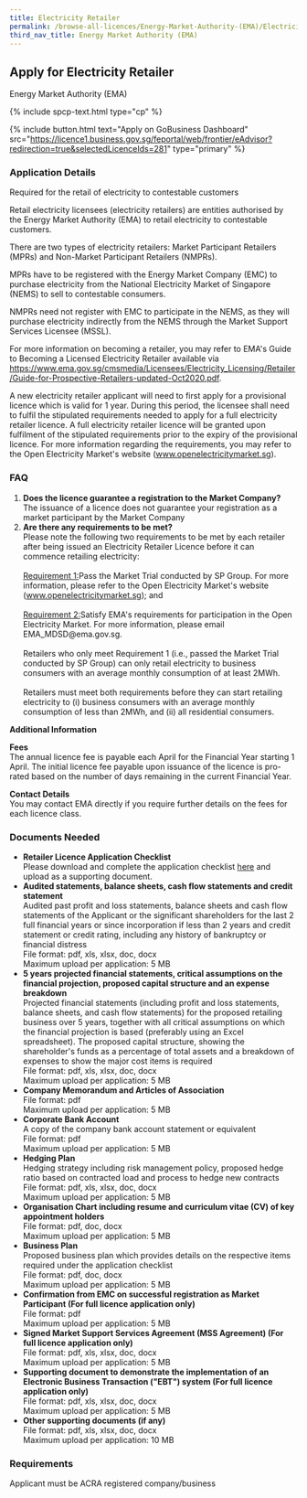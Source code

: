 ```yaml
---
title: Electricity Retailer
permalink: /browse-all-licences/Energy-Market-Authority-(EMA)/Electricity-Retailer
third_nav_title: Energy Market Authority (EMA)
---
```


## Apply for Electricity Retailer

Energy Market Authority (EMA)

{% include spcp-text.html type="cp" %}

{% include button.html text="Apply on GoBusiness Dashboard" src="https://licence1.business.gov.sg/feportal/web/frontier/eAdvisor?redirection=true&selectedLicenceIds=281" type="primary" %}

### Application Details

<p>Required for the retail of electricity to contestable customers</p>
<p>Retail electricity licensees (electricity retailers) are entities authorised by the Energy Market Authority (EMA) to retail electricity to contestable customers.</p>
<p>There are two types of electricity retailers: Market Participant Retailers (MPRs) and Non-Market Participant Retailers (NMPRs).</p>
<p>MPRs have to be registered with the Energy Market Company (EMC) to purchase electricity from the National Electricity Market of Singapore (NEMS) to sell to contestable consumers.</p>
<p>NMPRs need not register with EMC to participate in the NEMS, as they will purchase electricity indirectly from the NEMS through the Market Support Services Licensee (MSSL).</p>
<p>For more information on becoming a retailer, you may refer to EMA's Guide to Becoming a Licensed Electricity Retailer available via <a href="https://www.ema.gov.sg/cmsmedia/Licensees/Electricity_Licensing/Retailer/Guide-for-Prospective-Retailers-updated-Oct2020.pdf" target="_blank" rel="noopener">https://www.ema.gov.sg/cmsmedia/Licensees/Electricity_Licensing/Retailer/Guide-for-Prospective-Retailers-updated-Oct2020.pdf</a>.</p>
<p>A new electricity retailer applicant will need to first apply for a provisional licence which is valid for 1 year. During this period, the licensee shall need to fulfil the stipulated requirements needed to apply for a full electricity retailer licence. A full electricity retailer licence will be granted upon fulfilment of the stipulated requirements prior to the expiry of the provisional licence. For more information regarding the requirements, you may refer to the Open Electricity Market's website (<a href="https://www.openelectricitymarket.sg/" target="_blank" rel="noopener">www.openelectricitymarket.sg</a>).</p>
<h3>FAQ</h3>
<ol>
<li><strong>Does the licence guarantee a registration to the Market Company?</strong><br>
The issuance of a licence does not guarantee your registration as a market participant by the Market Company</li>
<li><strong>Are there any requirements to be met?</strong><br>
Please note the following two requirements to be met by each retailer after being issued an Electricity Retailer Licence before it can commence retailing electricity:<br><br>
<u>Requirement 1:</u>Pass the Market Trial conducted by SP Group. For more information, please refer to the Open Electricity Market's website (<a href="https://www.openelectricitymarket.sg/" target="_blank" rel="noopener">www.openelectricitymarket.sg</a>); and
<br><br>
<u>Requirement 2:</u>Satisfy EMA's requirements for participation in the Open Electricity Market. For more information, please email EMA_MDSD@ema.gov.sg.
<br><br>
Retailers who only meet Requirement 1 (i.e., passed the Market Trial conducted by SP Group) can only retail electricity to business consumers with an average monthly consumption of at least 2MWh.
<br><br>
Retailers must meet both requirements before they can start retailing electricity to (i) business consumers with an average monthly consumption of less than 2MWh, and (ii) all residential consumers.</li></ol>

**Additional Information**

<p><strong>Fees</strong><br>
The annual licence fee is payable each April for the Financial Year starting 1 April. The initial licence fee payable upon issuance of the licence is pro-rated based on the number of days remaining in the current Financial Year.</p>
<p><strong>Contact Details</strong><br>
You may contact EMA directly if you require further details on the fees for each licence class.</p>

### Documents Needed

<ul>
<li><strong>Retailer Licence Application Checklist</strong><br />Please download and complete the application checklist <a href="https://licence1.business.gov.sg/feportal/documents/13101/0/EMA_ER_CHECK_LIST_APPLY/23bfa47c-f8aa-4519-8dc2-5312c4684c2c">here</a> and upload as a supporting document.
</li>
<li><strong>Audited statements, balance sheets, cash flow statements and credit statement</strong><br />Audited past profit and loss statements, balance sheets and cash flow statements of the Applicant or the significant shareholders for the last 2 full financial years or since incorporation if less than 2 years and credit statement or credit rating, including any history of bankruptcy or financial distress
<br>File format: pdf, xls, xlsx, doc, docx
<br>Maximum upload per application: 5 MB</li>

<li><strong>5 years projected financial statements, critical assumptions on the financial projection, proposed capital structure and an expense breakdown</strong><br />Projected financial statements (including profit and loss statements, balance sheets, and cash flow statements) for the proposed retailing business over 5 years, together with all critical assumptions on which the financial projection is based (preferably using an Excel spreadsheet). The proposed capital structure, showing the shareholder's funds as a percentage of total assets and a breakdown of expenses to show the major cost items is required
<br>File format: pdf, xls, xlsx, doc, docx
<br>Maximum upload per application: 5 MB
</li>
<li><strong>Company Memorandum and Articles of Association</strong>
<br>File format: pdf
<br>Maximum upload per application: 5 MB
</li>
<li><strong>Corporate Bank Account</strong><br />A copy of the company bank account statement or equivalent
<br>File format: pdf
<br>Maximum upload per application: 5 MB
</li>
<li><strong>Hedging Plan</strong><br />Hedging strategy including risk management policy, proposed hedge ratio based on contracted load and process to hedge new contracts
<br>File format: pdf, xls, xlsx, doc, docx
<br>Maximum upload per application: 5 MB
</li>
<li><strong>Organisation Chart including resume and curriculum vitae (CV) of key appointment holders</strong>
<br>File format: pdf, doc, docx
<br>Maximum upload per application: 5 MB</li>
<li><strong>Business Plan</strong><br />Proposed business plan which provides details on the respective items required under the application checklist
<br>File format: pdf, doc, docx
<br>Maximum upload per application: 5 MB</li>
<li><strong>Confirmation from EMC on successful registration as Market Participant (For full licence application only)</strong>
<br>File format: pdf
<br>Maximum upload per application: 5 MB</li>
<li><strong>Signed Market Support Services Agreement (MSS Agreement) (For full licence application only)</strong>
<br>File format: pdf, xls, xlsx, doc, docx
<br>Maximum upload per application: 5 MB</li>
<li><strong>Supporting document to demonstrate the implementation of an Electronic Business Transaction ("EBT") system (For full licence application only)</strong>
<br>File format: pdf, xls, xlsx, doc, docx
<br>Maximum upload per application: 5 MB</li>
<li><strong>Other supporting documents (if any)</strong>
<br>File format: pdf, xls, xlsx, doc, docx
<br>Maximum upload per application: 10 MB</li></ul>


### Requirements

Applicant must be ACRA registered company/business

